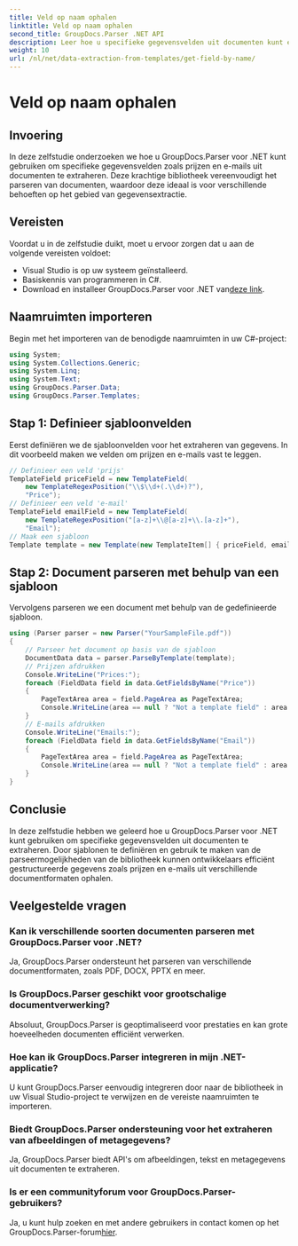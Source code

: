 ```yaml
---
title: Veld op naam ophalen
linktitle: Veld op naam ophalen
second_title: GroupDocs.Parser .NET API
description: Leer hoe u specifieke gegevensvelden uit documenten kunt extraheren met GroupDocs.Parser voor .NET. Stapsgewijze handleiding met codevoorbeelden.
weight: 10
url: /nl/net/data-extraction-from-templates/get-field-by-name/
---
```


# Veld op naam ophalen

## Invoering
In deze zelfstudie onderzoeken we hoe u GroupDocs.Parser voor .NET kunt gebruiken om specifieke gegevensvelden zoals prijzen en e-mails uit documenten te extraheren. Deze krachtige bibliotheek vereenvoudigt het parseren van documenten, waardoor deze ideaal is voor verschillende behoeften op het gebied van gegevensextractie.
## Vereisten
Voordat u in de zelfstudie duikt, moet u ervoor zorgen dat u aan de volgende vereisten voldoet:
- Visual Studio is op uw systeem geïnstalleerd.
- Basiskennis van programmeren in C#.
-  Download en installeer GroupDocs.Parser voor .NET van[deze link](https://releases.groupdocs.com/parser/net/).

## Naamruimten importeren
Begin met het importeren van de benodigde naamruimten in uw C#-project:
```csharp
using System;
using System.Collections.Generic;
using System.Linq;
using System.Text;
using GroupDocs.Parser.Data;
using GroupDocs.Parser.Templates;
```
## Stap 1: Definieer sjabloonvelden
Eerst definiëren we de sjabloonvelden voor het extraheren van gegevens. In dit voorbeeld maken we velden om prijzen en e-mails vast te leggen.
```csharp
// Definieer een veld 'prijs'
TemplateField priceField = new TemplateField(
    new TemplateRegexPosition("\\$\\d+(.\\d+)?"),
    "Price");
// Definieer een veld 'e-mail'
TemplateField emailField = new TemplateField(
    new TemplateRegexPosition("[a-z]+\\@[a-z]+\\.[a-z]+"),
    "Email");
// Maak een sjabloon
Template template = new Template(new TemplateItem[] { priceField, emailField });
```
## Stap 2: Document parseren met behulp van een sjabloon
Vervolgens parseren we een document met behulp van de gedefinieerde sjabloon.
```csharp
using (Parser parser = new Parser("YourSampleFile.pdf"))
{
    // Parseer het document op basis van de sjabloon
    DocumentData data = parser.ParseByTemplate(template);
    // Prijzen afdrukken
    Console.WriteLine("Prices:");
    foreach (FieldData field in data.GetFieldsByName("Price"))
    {
        PageTextArea area = field.PageArea as PageTextArea;
        Console.WriteLine(area == null ? "Not a template field" : area.Text);
    }
    // E-mails afdrukken
    Console.WriteLine("Emails:");
    foreach (FieldData field in data.GetFieldsByName("Email"))
    {
        PageTextArea area = field.PageArea as PageTextArea;
        Console.WriteLine(area == null ? "Not a template field" : area.Text);
    }
}
```

## Conclusie
In deze zelfstudie hebben we geleerd hoe u GroupDocs.Parser voor .NET kunt gebruiken om specifieke gegevensvelden uit documenten te extraheren. Door sjablonen te definiëren en gebruik te maken van de parseermogelijkheden van de bibliotheek kunnen ontwikkelaars efficiënt gestructureerde gegevens zoals prijzen en e-mails uit verschillende documentformaten ophalen.

## Veelgestelde vragen
### Kan ik verschillende soorten documenten parseren met GroupDocs.Parser voor .NET?
Ja, GroupDocs.Parser ondersteunt het parseren van verschillende documentformaten, zoals PDF, DOCX, PPTX en meer.
### Is GroupDocs.Parser geschikt voor grootschalige documentverwerking?
Absoluut, GroupDocs.Parser is geoptimaliseerd voor prestaties en kan grote hoeveelheden documenten efficiënt verwerken.
### Hoe kan ik GroupDocs.Parser integreren in mijn .NET-applicatie?
U kunt GroupDocs.Parser eenvoudig integreren door naar de bibliotheek in uw Visual Studio-project te verwijzen en de vereiste naamruimten te importeren.
### Biedt GroupDocs.Parser ondersteuning voor het extraheren van afbeeldingen of metagegevens?
Ja, GroupDocs.Parser biedt API's om afbeeldingen, tekst en metagegevens uit documenten te extraheren.
### Is er een communityforum voor GroupDocs.Parser-gebruikers?
 Ja, u kunt hulp zoeken en met andere gebruikers in contact komen op het GroupDocs.Parser-forum[hier](https://forum.groupdocs.com/c/parser/17).